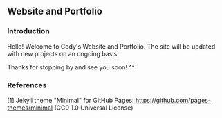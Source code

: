 ## Website and Portfolio

### Introduction

Hello! Welcome to Cody's Website and Portfolio. 
The site will be updated with new projects on an ongoing basis. 

Thanks for stopping by and see you soon! ^^







### References

[1] Jekyll theme "Minimal" for GitHub Pages: https://github.com/pages-themes/minimal (CC0 1.0 Universal License)
